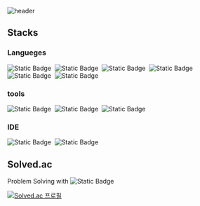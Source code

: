 ![header](https://capsule-render.vercel.app/api?type=waving&color=auto&height=200&section=header&text=Rach-dev178%20&fontSize=90)

## Stacks
### Langueges
<img alt="Static Badge" src="https://img.shields.io/badge/HTML5-%23E34F26?logo=HTML5&logoColor=white">&nbsp;
<img alt="Static Badge" src="https://img.shields.io/badge/CSS3-%231572B6?logo=CSS3&logoColor=white">&nbsp;
<img alt="Static Badge" src="https://img.shields.io/badge/JavaScript-%23F7DF1E?logo=javascript&logoColor=white">&nbsp;
<img alt="Static Badge" src="https://img.shields.io/badge/C-%23A8B9CC?logo=C&logoColor=white">&nbsp;
<img alt="Static Badge" src="https://img.shields.io/badge/Java-%23F80000?logo=oracle&logoColor=white">&nbsp;
<img alt="Static Badge" src="https://img.shields.io/badge/Python-%233776AB?logo=python&logoColor=white">&nbsp;

### tools
<img alt="Static Badge" src="https://img.shields.io/badge/Git-%23F05032?logo=git&logoColor=white">&nbsp;
<img alt="Static Badge" src="https://img.shields.io/badge/openjdk-%23437291?logo=openjdk&logoColor=black&color=white">&nbsp;
<img alt="Static Badge" src="https://img.shields.io/badge/Google%20Chrome-%23007ACC?logo=googlechrome&logoColor=white">&nbsp;

### IDE
<img alt="Static Badge" src="https://img.shields.io/badge/Visual%20Studio%20Code-%23007ACC?logo=visualstudiocode&logoColor=white">&nbsp;
<img alt="Static Badge" src="https://img.shields.io/badge/IntelliJ%20IDEA%20CE-%23007ACC?logo=intellijidea&logoColor=white">&nbsp;

## Solved.ac
Problem Solving with 
<img alt="Static Badge" src="https://img.shields.io/badge/Python-%233776AB?logo=python&logoColor=white">

[![Solved.ac
프로필](http://mazassumnida.wtf/api/generate_badge?boj=gwisej68)](https://solved.ac/gwisej68)&nbsp;
